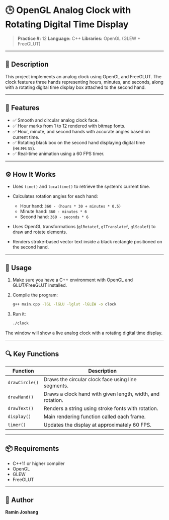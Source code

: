 # 🕒 OpenGL Analog Clock with Rotating Digital Time Display

> **Practice #:** 12
> **Language:** C++
> **Libraries:** OpenGL (GLEW + FreeGLUT)

---

## 📌 Description

This project implements an analog clock using OpenGL and FreeGLUT. The clock features three hands representing hours, minutes, and seconds, along with a rotating digital time display box attached to the second hand.

---

## 🧠 Features

* ✅ Smooth and circular analog clock face.
* ✅ Hour marks from 1 to 12 rendered with bitmap fonts.
* ✅ Hour, minute, and second hands with accurate angles based on current time.
* ✅ Rotating black box on the second hand displaying digital time (`HH:MM:SS`).
* ✅ Real-time animation using a 60 FPS timer.

---

## ⚙️ How It Works

* Uses `time()` and `localtime()` to retrieve the system’s current time.
* Calculates rotation angles for each hand:

  * Hour hand: `360 - (hours * 30 + minutes * 0.5)`
  * Minute hand: `360 - minutes * 6`
  * Second hand: `360 - seconds * 6`
* Uses OpenGL transformations (`glRotatef`, `glTranslatef`, `glScalef`) to draw and rotate elements.
* Renders stroke-based vector text inside a black rectangle positioned on the second hand.

---

## 🚀 Usage

1. Make sure you have a C++ environment with OpenGL and GLUT/FreeGLUT installed.
2. Compile the program:

   ```bash
   g++ main.cpp -lGL -lGLU -lglut -lGLEW -o clock
   ```
3. Run it:

   ```bash
   ./clock
   ```

The window will show a live analog clock with a rotating digital time display.

---

## 🔍 Key Functions

| Function       | Description                                                |
| -------------- | ---------------------------------------------------------- |
| `drawCircle()` | Draws the circular clock face using line segments.         |
| `drawHand()`   | Draws a clock hand with given length, width, and rotation. |
| `drawText()`   | Renders a string using stroke fonts with rotation.         |
| `display()`    | Main rendering function called each frame.                 |
| `timer()`      | Updates the display at approximately 60 FPS.               |

---

## 📦 Requirements

* C++11 or higher compiler
* OpenGL
* GLEW
* FreeGLUT

---

## 👤 Author

**Ramin Joshang**

